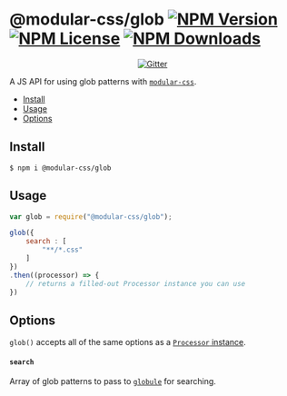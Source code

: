 @modular-css/glob [![NPM Version](https://img.shields.io/npm/v/@modular-css/glob.svg)](https://www.npmjs.com/package/@modular-css/glob) [![NPM License](https://img.shields.io/npm/l/@modular-css/glob.svg)](https://www.npmjs.com/package/@modular-css/glob) [![NPM Downloads](https://img.shields.io/npm/dm/@modular-css/glob.svg)](https://www.npmjs.com/package/@modular-css/glob)
===========

<p align="center">
    <a href="https://gitter.im/modular-css/modular-css"><img src="https://img.shields.io/gitter/room/modular-css/modular-css.svg" alt="Gitter" /></a>
</p>

A JS API for using glob patterns with [`modular-css`](https://github.com/tivac/modular-css).

- [Install](#install)
- [Usage](#usage)
- [Options](#options)

## Install

`$ npm i @modular-css/glob`

## Usage

```js
var glob = require("@modular-css/glob");

glob({
    search : [
        "**/*.css"
    ]
})
.then((processor) => {
    // returns a filled-out Processor instance you can use
})
```

## Options

`glob()` accepts all of the same options as a [`Processor` instance](../processor/README.md#options).

#### `search`

Array of glob patterns to pass to [`globule`](https://www.npmjs.com/package/globule) for searching.
